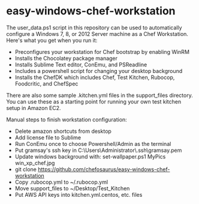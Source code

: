# easy-windows-chef-workstation

The user\_data.ps1 script in this repository can be used to automatically configure a Windows 7, 8, or 2012 Server machine as a Chef Workstation.  Here's what you get when you run it:

* Preconfigures your workstation for Chef bootstrap by enabling WinRM
* Installs the Chocolatey package manager
* Installs Sublime Text editor, ConEmu, and PSReadline
* Includes a powershell script for changing your desktop background
* Installs the ChefDK which includes Chef, Test Kitchen, Rubocop, Foodcritic, and ChefSpec

There are also some sample .kitchen.yml files in the support\_files directory.  You can use these as a starting point for running your own test kitchen setup in Amazon EC2.

Manual steps to finish workstation configuration:

* Delete amazon shortcuts from desktop
* Add license file to Sublime
* Run ConEmu once to choose Powershell/Admin as the terminal
* Put gramsay's ssh key in C:\Users\Administrator\\.ssh\gramsay.pem
* Update windows background with: set-wallpaper.ps1 MyPics win\_xp\_chef.jpg
* git clone https://github.com/chefosaurus/easy-windows-chef-workstation
* Copy .rubocop.yml to ~/.rubocop.yml
* Move support\_files to ~/Desktop/Test\_Kitchen
* Put AWS API keys into kitchen.yml.centos, etc. files

